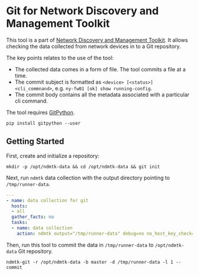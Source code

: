 # Git for Network Discovery and Management Toolkit

This tool is a part of [Network Discovery and Management Toolkit](https://github.com/greenpau/ndmtk).
It allows checking the data collected from network devices in to a Git repository.

The key points relates to the use of the tool:
- The collected data comes in a form of file. The tool commits a file at a time.
- The commit subject is formatted as `<device> [<status>] <cli_commnand>`, e.g.
  `ny-fw01 [ok] show running-config`.
- The commit body contains all the metadata associated with a particular
  cli command.

The tool requires [GitPython](http://gitpython.readthedocs.io).

```
pip install gitpython --user
```

## Getting Started

First, create and initialize a repository:

```
mkdir -p /opt/ndmtk-data && cd /opt/ndmtk-data && git init
```

Next, run `ndmtk` data collection with the output directory pointing
to `/tmp/runner-data`.

```yaml
---
- name: data collection for git
  hosts:
  - all
  gather_facts: no
  tasks:
  - name: data collection
    action: ndmtk output="/tmp/runner-data" debug=no no_host_key_check=yes on_error=continue
```

Then, run this tool to commit the data in `/tmp/runner-data` to `/opt/ndmtk-data`
Git repository.

```
ndmtk-git -r /opt/ndmtk-data -b master -d /tmp/runner-data -l 1 --commit
```


